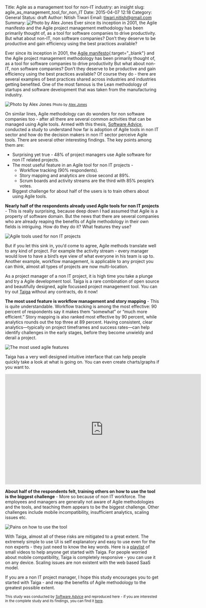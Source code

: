 Title: Agile as a management tool for non-IT industry: an insight
slug: agile_as_management_tool_for_non_IT
Date: 2015-04-07 12:18
Category: General
Status: draft
Author: Nitish Tiwari
Email: tiwari.nitish@gmail.com
Summary: ![Photo by Alex Jones](/images/2015-04-06_agile_non_it/image-hero.jpe) Ever since its inception in 2001, the Agile manifesto and the Agile project management methodology has been primarily thought of, as a tool for software companies to drive productivity. But what about non-IT, non software companies? Don’t they deserve to be productive and gain efficiency using the best practices available?

Ever since its inception in 2001, the [Agile manifesto](http://agilemanifesto.org/){:target="_blank"} and the Agile project management methodology has been primarily thought of, as a tool for software companies to drive productivity But what about non-IT, non software companies? Don’t they deserve to be productive and gain efficiency using the best practices available? Of course they do - there are several examples of best practices shared across industries and industries getting benefited. One of the most famous is the Lean methodology of startups and software development that was taken from the manufacturing industry.

![Photo by Alex Jones](/images/2015-04-06_agile_non_it/image-hero.jpe)
<small>Photo by [Alex Jones](https://unsplash.com/alexjones)</small>

On similar lines, Agile methodology can do wonders for non software companies too - after all there are several common activities that can be managed using Agile tools. Armed with this thesis, [Software Advice](http://www.softwareadvice.com/), conducted a study to understand how far is adoption of Agile tools in non IT sector and how do the decision makers in non IT sector perceive Agile tools. There are several other interesting findings. The key points among them are:

- Surprising yet true - 48% of project managers use Agile software for non IT related projects.
- The most useful feature in an Agile tool for non IT projects -
    - Workflow tracking (90% respondents).
    - Story mapping and analytics are close second at 89%.
    - Scrum boards and activity streams are the third with 85% people’s votes.
- Biggest challenge for about half of the users is to train others about using Agile tools.

**Nearly half of the respondents already used Agile tools for non IT projects** - This is really surprising, because deep down I had assumed that Agile is a property of software domain. But the news that there are several companies who are already reaping the benefits of Agile methodology in their own fields is intriguing. How do they do it? What features they use?

![Agile tools used for non IT projects](/images/2015-04-06_agile_non_it/image00.png)

But if you let this sink in, you’d come to agree, Agile methods translate well to any kind of project. For example the activity stream - every manager would love to have a bird’s eye view of what everyone in his team is up to. Another example, workflow management, is applicable to any project you can think, almost all types of projects are now multi-location.

As a project manager of a non IT project, it is high time you take a plunge and try a Agile development tool. Taiga is a rare combination of open source and beautifully designed, agile focussed project management tool. You can try out [Taiga](https://taiga.io/) without any contracts, do it now!

**The most used feature is workflow management and story mapping** - This is quite understandable. Workflow tracking is among the most effective: 90 percent of respondents say it makes them “somewhat” or “much more efficient.” Story mapping is also ranked most effective by 90 percent, while analytics rounds out the top three at 89 percent. Having consistent, clear analytics—typically on project timeframes and success rates—can help identify challenges in the early stages, before they become unwieldy and derail a project.

![The most used agile features](/images/2015-04-06_agile_non_it/image01.png)

Taiga has a very well designed intuitive interface that can help people quickly take a look at what is going on. You can even create charts/graphs if you want to.

<iframe width="640" height="360" src="https://www.youtube.com/embed/tdt7nqXVf_E" frameborder="0" allowfullscreen></iframe>

**About half of the respondents felt, training others on how to use the tool is the biggest challenge** - More so because of non IT workforce. The employees and managers are generally not aware of Agile methodologies and the tools, and teaching them appears to be the biggest challenge. Other challenges include mobile incompatibility, insufficient analytics, scaling issues etc.

![Pains on how to use the tool](/images/2015-04-06_agile_non_it/image02.png)

With Taiga, almost all of these risks are mitigated to a great extent. The extremely simple to use UI is self explanatory and easy to use even for the non experts - they just need to know the key words. Here is a [playlist](https://www.youtube.com/watch?v=B6jMh8Y1stw&list=PLgsasMWN5JssgHHHHI50xkz_kzXg-dElt) of small videos to help anyone get started with Taiga. For people worried about mobile compatibility, Taiga is completely responsive - you can use it on any device. Scaling issues are non existent with the web based SaaS model.

If you are a non IT project manager, I hope this study encourages you to get started with Taiga - and reap the benefits of Agile methodology to the greatest possible extent.

<small>This study was conducted by [Software Advice](http://www.softwareadvice.com/) and reproduced here - if you are interested in the complete study and its findings, you can find it [here](http://www.softwareadvice.com/project-management/userview/agile-report-2015/).</small>
